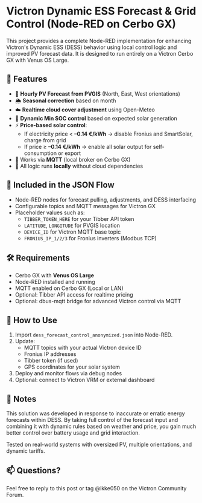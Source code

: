 
# Victron Dynamic ESS Forecast & Grid Control (Node-RED on Cerbo GX)

This project provides a complete Node-RED implementation for enhancing Victron's Dynamic ESS (DESS) behavior using local control logic and improved PV forecast data. It is designed to run entirely on a Victron Cerbo GX with Venus OS Large.

## 🔧 Features

- 📡 **Hourly PV Forecast from PVGIS** (North, East, West orientations)
- 🌦 **Seasonal correction** based on month
- ☁️ **Realtime cloud cover adjustment** using Open-Meteo
- 🔋 **Dynamic Min SOC control** based on expected solar generation
- ⚡ **Price-based solar control**:
  - If electricity price < **–0.14 €/kWh** → disable Fronius and SmartSolar, charge from grid
  - If price ≥ **–0.14 €/kWh** → enable all solar output for self-consumption or export
- 🔌 Works via **MQTT** (local broker on Cerbo GX)
- 🧠 All logic runs **locally** without cloud dependencies

## 📁 Included in the JSON Flow

- Node-RED nodes for forecast pulling, adjustments, and DESS interfacing
- Configurable topics and MQTT messages for Victron GX
- Placeholder values such as:
  - `TIBBER_TOKEN_HERE` for your Tibber API token
  - `LATITUDE`, `LONGITUDE` for PVGIS location
  - `DEVICE_ID` for Victron MQTT base topic
  - `FRONIUS_IP_1/2/3` for Fronius inverters (Modbus TCP)

## 🛠 Requirements

- Cerbo GX with **Venus OS Large**
- Node-RED installed and running
- MQTT enabled on Cerbo GX (Local or LAN)
- Optional: Tibber API access for realtime pricing
- Optional: dbus-mqtt bridge for advanced Victron control via MQTT

## 🔽 How to Use

1. Import `dess_forecast_control_anonymized.json` into Node-RED.
2. Update:
   - MQTT topics with your actual Victron device ID
   - Fronius IP addresses
   - Tibber token (if used)
   - GPS coordinates for your solar system
3. Deploy and monitor flows via debug nodes
4. Optional: connect to Victron VRM or external dashboard

## 📢 Notes

This solution was developed in response to inaccurate or erratic energy forecasts within DESS. By taking full control of the forecast input and combining it with dynamic rules based on weather and price, you gain much better control over battery usage and grid interaction.

Tested on real-world systems with oversized PV, multiple orientations, and dynamic tariffs.

## 📫 Questions?

Feel free to reply to this post or tag @ikke050 on the Victron Community Forum.
